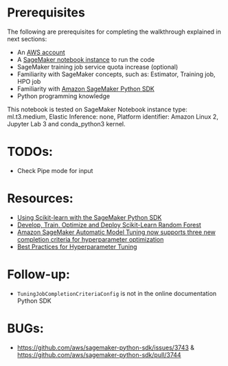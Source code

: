 # Prerequisites 

The following are prerequisites for completing the walkthrough explained in next sections: 
- An [AWS account](https://portal.aws.amazon.com/billing/signup#/start/email)
- A [SageMaker notebook instance](https://docs.aws.amazon.com/sagemaker/latest/dg/nbi.html) to run the code
- SageMaker training job service quota increase (optional)
- Familiarity with SageMaker concepts, such as: Estimator, Training job, HPO job
- Familiarity with [Amazon SageMaker Python SDK](https://sagemaker.readthedocs.io/en/stable/)
- Python programming knowledge

This notebook is tested on SageMaker Notebook instance type: ml.t3.medium, Elastic Inference: none, Platform identifier: Amazon Linux 2, Jupyter Lab 3 and conda_python3 kernel.
# TODOs:

- Check Pipe mode for input

# Resources: 

- [Using Scikit-learn with the SageMaker Python SDK](https://sagemaker.readthedocs.io/en/v1.72.1/frameworks/sklearn/using_sklearn.html)
- [Develop, Train, Optimize and Deploy Scikit-Learn Random Forest](https://sagemaker-examples.readthedocs.io/en/latest/sagemaker-python-sdk/scikit_learn_randomforest/Sklearn_on_SageMaker_end2end.html)
- [Amazon SageMaker Automatic Model Tuning now supports three new completion criteria for hyperparameter optimization](https://aws.amazon.com/blogs/machine-learning/amazon-sagemaker-automatic-model-tuning-now-supports-three-new-completion-criteria-for-hyperparameter-optimization/)
- [Best Practices for Hyperparameter Tuning](https://docs.amazonaws.cn/en_us/sagemaker/latest/dg/automatic-model-tuning-considerations.html)

# Follow-up:
- `TuningJobCompletionCriteriaConfig` is not in the online documentation Python SDK

# BUGs:
- https://github.com/aws/sagemaker-python-sdk/issues/3743 & https://github.com/aws/sagemaker-python-sdk/pull/3744
